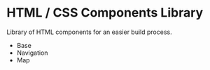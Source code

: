 # HTML / CSS Components Library
Library of HTML components for an easier build process.
- Base
- Navigation
- Map
